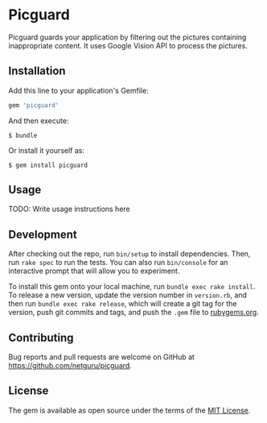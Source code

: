 # Picguard
Picguard guards your application by filtering out the pictures containing inappropriate content.
It uses Google Vision API to process the pictures.

## Installation

Add this line to your application's Gemfile:

```ruby
gem 'picguard'
```

And then execute:

    $ bundle

Or install it yourself as:

    $ gem install picguard

## Usage

TODO: Write usage instructions here

## Development

After checking out the repo, run `bin/setup` to install dependencies. Then, run `rake spec` to run the tests. You can also run `bin/console` for an interactive prompt that will allow you to experiment.

To install this gem onto your local machine, run `bundle exec rake install`. To release a new version, update the version number in `version.rb`, and then run `bundle exec rake release`, which will create a git tag for the version, push git commits and tags, and push the `.gem` file to [rubygems.org](https://rubygems.org).

## Contributing

Bug reports and pull requests are welcome on GitHub at https://github.com/netguru/picguard.


## License

The gem is available as open source under the terms of the [MIT License](http://opensource.org/licenses/MIT).

